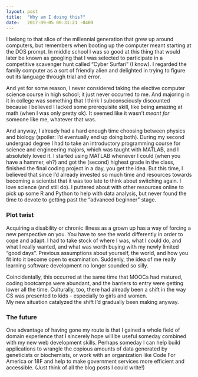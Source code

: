 ```yaml
---
layout: post
title:  "Why am I doing this?"
date:   2017-09-05 00:31:21 -0400
---
```


I belong to that slice of the millennial generation that grew up around computers, but remembers when booting up the computer meant starting at the DOS prompt.  In middle school I was so good at this thing that would later be known as googling that I was selected to participate in a competitive scavenger hunt called “Cyber Surfari” (I know).  I regarded the family computer as a sort of friendly alien and delighted in trying to figure out its language through trial and error.

And yet for some reason, I never considered taking the elective computer science course in high school; it just never occurred to me.  And majoring in it in college was something that I think I subconsciously discounted because I believed I lacked some prerequisite skill, like being amazing at math (when I was only pretty ok).  It seemed like it wasn’t *meant for* someone like me, whatever that was.

And anyway, I already had a hard enough time choosing between physics and biology (spoiler: I’d eventually end up doing both).  During my second undergrad degree I had to take an introductory programming course for science and engineering majors, which was taught with MATLAB, and I absolutely loved it.  I started using MATLAB whenever I could (when you have a hammer, eh?) and got the (second) highest grade in the class, finished the final coding project in a day, you get the idea.  But this time, I believed that since I’d already invested so much time and resources towards becoming a scientist that it was too late to think about switching again.  I love science (and still do).  I puttered about with other resources online to pick up some R and Python to help with data analysis, but never found the time to devote to getting past the “advanced beginner” stage.
### Plot twist
Acquiring a disability or chronic illness as a grown up has a way of forcing a new perspective on you.  You have to see the world differently in order to cope and adapt.  I had to take stock of where I was, what I could do, and what I really wanted, and what was worth buying with my newly limited “good days”.  Previous assumptions about yourself, the world, and how you fit into it become open to examination.  Suddenly, the idea of me really learning software development no longer sounded so silly.

Coincidentally, this occurred at the same time that MOOCs had matured, coding bootcamps were abundant, and the barriers to entry were getting lower all the time.  Culturally, too, there had already been a shift in the way CS was presented to kids - especially to girls and women.  
My new situation catalyzed the shift I’d gradually been making anyway.
### The future
One advantage of having gone my route is that I gained a whole field of domain experience that I sincerely hope will be useful someday combined with my new web development skills.  Perhaps someday I can help build applications to wrangle the copious amounts of data generated by geneticists or biochemists, or work with an organization like Code For America or 18F and help to make government services more efficient and accessible.  (Just think of all the blog posts I could write!)
